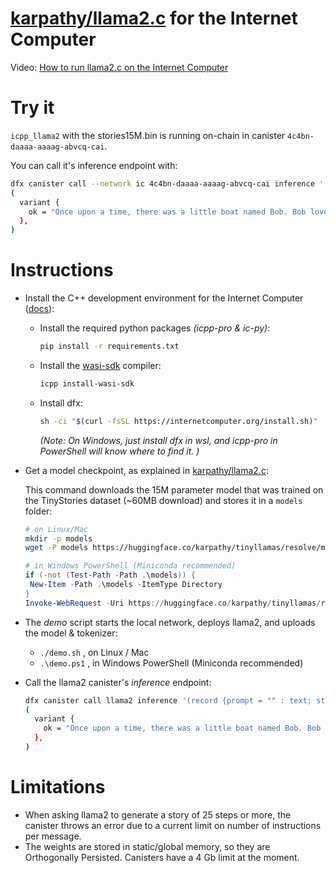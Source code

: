 # [karpathy/llama2.c](https://github.com/karpathy/llama2.c) for the Internet Computer

Video: [How to run llama2.c on the Internet Computer](https://www.loom.com/share/a065b678df63462fb2f637d1b550b5d2?sid=1aeee693-25c0-4d1f-be0c-8231b53eb742)

# Try it

`icpp_llama2` with the stories15M.bin is running on-chain in canister `4c4bn-daaaa-aaaag-abvcq-cai`. 

You can call it's inference endpoint with:

```bash
dfx canister call --network ic 4c4bn-daaaa-aaaag-abvcq-cai inference '(record {prompt = "" : text; steps = 20 : nat64; temperature = 0.8 : float32; topp = 1.0 : float32;})'
(
  variant {
    ok = "Once upon a time, there was a little boat named Bob. Bob loved to float on the water"
  },
)
```

# Instructions

- Install the C++ development environment for the Internet Computer ([docs](https://docs.icpp.world/installation.html)):
  - Install the required python packages *(icpp-pro & ic-py)*:
    ```bash
    pip install -r requirements.txt
    ```
  - Install the [wasi-sdk](https://github.com/WebAssembly/wasi-sdk) compiler:
    ```bash
    icpp install-wasi-sdk
    ```
  - Install dfx:
    ```bash
    sh -ci "$(curl -fsSL https://internetcomputer.org/install.sh)"
    ```
    *(Note: On Windows, just install dfx in wsl, and icpp-pro in PowerShell will know where to find it. )*
    

- Get a model checkpoint, as explained in [karpathy/llama2.c](https://github.com/karpathy/llama2.c):

   This command downloads the 15M parameter model that was trained on the TinyStories dataset (~60MB download) and stores it in a `models` folder:

   ```bash
   # on Linux/Mac
   mkdir -p models
   wget -P models https://huggingface.co/karpathy/tinyllamas/resolve/main/stories15M.bin
   ```

   ```powershell
   # in Windows PowerShell (Miniconda recommended)
   if (-not (Test-Path -Path .\models)) {
    New-Item -Path .\models -ItemType Directory
   }
   Invoke-WebRequest -Uri https://huggingface.co/karpathy/tinyllamas/resolve/main/stories15M.bin -OutFile .\models\stories15M.bin
   ```

   

- The *demo* script starts the local network, deploys llama2, and uploads the model & tokenizer:
  - `./demo.sh`  , on Linux / Mac
  - `.\demo.ps1` , in Windows PowerShell (Miniconda recommended)


- Call the llama2 canister's *inference* endpoint:
  ```bash
  dfx canister call llama2 inference '(record {prompt = "" : text; steps = 20 : nat64; temperature = 0.9 : float32; topp = 1.0 : float32;})'
  (
    variant {
      ok = "Once upon a time, there was a little boat named Bob. Bob loved to float on the water"
    },
  )
  ```

# Limitations

- When asking llama2 to generate a story of 25 steps or more, the canister throws an error due to a current limit on number of instructions per message.
- The weights are stored in static/global memory, so they are Orthogonally Persisted. Canisters have a 4 Gb limit at the moment.
